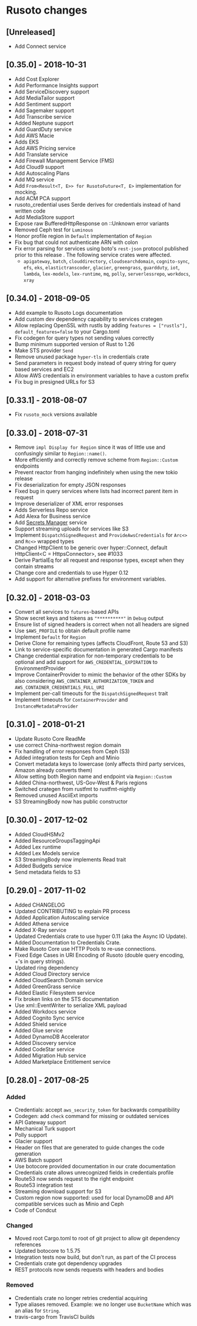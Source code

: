 # Rusoto changes

## [Unreleased]
- Add Connect service

## [0.35.0] - 2018-10-31

- Add Cost Explorer
- Add Performance Insights support
- Add ServiceDiscovery support
- Add MediaTailor support
- Add Sentiment support
- Add Sagemaker support
- Add Transcribe service
- Added Neptune support
- Add GuardDuty service
- Add AWS Macie
- Adds EKS
- Add AWS Pricing service
- Add Translate service
- Add Firewall Management Service (FMS)
- Add Cloud9 support
- Add Autoscaling Plans
- Add MQ service
- Add `From<Result<T, E>> for RusotoFuture<T, E>` implementation for mocking.
- Add ACM PCA support
- rusoto_credential uses Serde derives for credentials instead of hand written code
- Add MediaStore support
- Expose raw BufferedHttpResponse on ::Unknown error variants
- Removed Ceph test for `Luminous`
- Honor profile region in `Default` implementation of `Region`
- Fix bug that could not authenticate ARN with colon
- Fix error parsing for services using boto's `rest-json` protocol published prior to this release . The following service crates were affected.
  * `apigateway`, `batch`, `clouddirectory`, `cloudsearchdomain`, `cognito-sync`,
  `efs`, `eks`, `elastictranscoder`, `glacier`, `greengrass`, `guardduty`, `iot`,
  `lambda`, `lex-models`, `lex-runtime`, `mq`, `polly`, `serverlessrepo`,
  `workdocs`, `xray`

## [0.34.0] - 2018-09-05

- Add example to Rusoto Logs documentation
- Add custom dev dependency capability to services crategen
- Allow replacing OpenSSL with rustls by adding `features = ["rustls"], default_features=false` to your Cargo.toml
- Fix codegen for query types not sending values correctly
- Bump minimum supported version of Rust to 1.26
- Make STS provider `Send`
- Remove unused package `hyper-tls` in credentials crate
- Send parameters in request body instead of query string for query based services and EC2
- Allow AWS credentials in environment variables to have a custom prefix
- Fix bug in presigned URLs for S3

## [0.33.1] - 2018-08-07

- Fix `rusoto_mock` versions available

## [0.33.0] - 2018-07-31

- Remove `impl Display for Region` since it was of little use and confusingly similar to `Region::name()`.
- More efficiently and correctly remove scheme from `Region::Custom` endpoints
- Prevent reactor from hanging indefinitely when using the new tokio release
- Fix deserialization for empty JSON responses
- Fixed bug in query services where lists had incorrect parent item in request
- Improve deserializer of XML error responses
- Adds Serverless Repo service
- Add Alexa for Business service
- Add [Secrets Manager](https://docs.aws.amazon.com/secretsmanager/latest/userguide/intro.html) service
- Support streaming uploads for services like S3
- Implement `DispatchSignedRequest` and `ProvideAwsCredentials` for `Arc<>` and `Rc<>` wrapped types
- Changed HttpClient to be generic over hyper::Connect, default HttpClient<C = HttpsConnector<HttpConnector>>, see #1033
- Derive PartialEq for all request and response types, except when they contain streams
- Change core and credentials to use Hyper 0.12
- Add support for alternative prefixes for environment variables.

## [0.32.0] - 2018-03-03

- Convert all services to `futures`-based APIs
- Show secret keys and tokens as `"**********"` in `Debug` output
- Ensure list of signed headers is correct when not all headers are signed
- Use ```$AWS_PROFILE``` to obtain default profile name
- Implement `Default` for `Region`
- Derive Clone for remaining types (affects CloudFront, Route 53 and S3)
- Link to service-specific documentation in generated Cargo manifests
- Change credential expiration for non-temporary credentials to be optional and add support for ```AWS_CREDENTIAL_EXPIRATION``` to EnvironmentProvider
- Improve ContainerProvider to mimic the behavior of the other SDKs by also considering ```AWS_CONTAINER_AUTHORIZATION_TOKEN``` and ```AWS_CONTAINER_CREDENTIALS_FULL_URI```
- Implement per-call timeouts for the `DispatchSignedRequest` trait
- Implement timeouts for `ContainerProvider` and `InstanceMetadataProvider`

## [0.31.0] - 2018-01-21

- Update Rusoto Core ReadMe
- use correct China-northwest region domain
- Fix handling of error responses from Ceph (S3)
- Added integration tests for Ceph and Minio
- Convert metadata keys to lowercase (only affects third party services, Amazon already converts them)
- Allow setting both Region name and endpoint via `Region::Custom`
- Added China-northwest, US-Gov-West & Paris regions
- Switched crategen from rustfmt to rustfmt-nightly
- Removed unused AsciiExt imports
- S3 StreamingBody now has public constructor

## [0.30.0] - 2017-12-02

- Added CloudHSMv2
- Added ResourceGroupsTaggingApi
- Added Lex runtime
- Added Lex Models service
- S3 StreamingBody now implements Read trait
- Added Budgets service
- Send metadata fields to S3

## [0.29.0] - 2017-11-02

- Added CHANGELOG
- Updated CONTRIBUTING to explain PR process
- Added Application Autoscaling service
- Added Athena service
- Added X-Ray service
- Updated Credentials crate to use hyper 0.11 (aka the Async IO Update).
- Added Documentation to Credentials Crate.
- Make Rusoto Core use HTTP Pools to re-use connections.
- Fixed Edge Cases in URI Encoding of Rusoto (double query encoding, +'s in query strings).
- Updated ring dependency
- Added Cloud Directory service
- Added CloudSearch Domain service
- Added GreenGrass service
- Added Elastic Filesystem service
- Fix broken links on the STS documentation
- Use xml::EventWriter to serialize XML payload
- Added Workdocs service
- Added Cognito Sync service
- Added Shield service
- Added Glue service
- Added DynamoDB Accelerator
- Added Discovery service
- Added CodeStar service
- Added Migration Hub service
- Added Marketplace Entitlement service

## [0.28.0] - 2017-08-25

### Added
- Credentials: accept `aws_security_token` for backwards compatibility
- Codegen: add `check` command for missing or outdated services
- API Gateway support
- Mechanical Turk support
- Polly support
- Glacier support
- Header on files that are generated to guide changes the code generation
- AWS Batch support
- Use botocore provided documentation in our crate documentation
- Credentials crate allows unrecognized fields in credentials profile
- Route53 now sends request to the right endpoint
- Route53 integration test
- Streaming download support for S3
- Custom region now supported: used for local DynamoDB and API compatible services such as Minio and Ceph
- Code of Condcut

### Changed
- Moved root Cargo.toml to root of git project to allow git dependency references
- Updated botocore to 1.5.75
- Integration tests now build, but don't run, as part of the CI process
- Credentials crate got dependency upgrades
- REST protocols now sends requests with headers and bodies

### Removed
- Credentials crate no longer retries credential acquiring
- Type aliases removed.  Example: we no longer use `BucketName` which was an alias for `String`.
- travis-cargo from TravisCI builds
